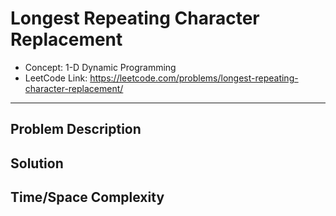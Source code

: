 # Longest Repeating Character Replacement

- Concept: 1-D Dynamic Programming
- LeetCode Link: https://leetcode.com/problems/longest-repeating-character-replacement/

---

## Problem Description

## Solution

## Time/Space Complexity

